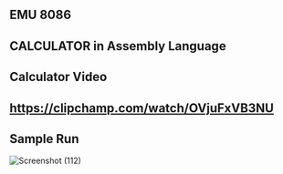 EMU 8086
 ----------------------------------
 CALCULATOR in Assembly Language
 --------------------------------
 Calculator Video 
 ------------------
 https://clipchamp.com/watch/OVjuFxVB3NU
 --------------------------------
Sample Run
----------------------
![Screenshot (112)](https://github.com/mohamedhossam112/calc/assets/130778928/9950344e-6cbb-48eb-a2dc-164a1da1a42b)
